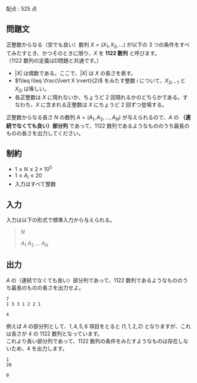配点 : $525$ 点

## 問題文

正整数からなる（空でも良い）数列 $X=(X_1,X_2,\ldots)$ が以下の $3$ つの条件をすべてみたすとき、かつそのときに限り、$X$ を **1122 数列** と呼びます。<br>
（1122 数列の定義はD問題と共通です。）

- $\lvert X \rvert$ は偶数である。ここで、$\lvert X \rvert$ は $X$ の長さを表す。
- $1\leq i\leq \frac{\lvert X \rvert}{2}$ をみたす整数 $i$ について、$X_{2i-1}$ と $X_{2i}$ は等しい。
- 各正整数は $X$ に現れないか、ちょうど $2$ 回現れるかのどちらかである。すなわち、$X$ に含まれる正整数は $X$ にちょうど $2$ 回ずつ登場する。

正整数からなる長さ $N$ の数列 $A=(A_1,A_2,\ldots,A_N)$ が与えられるので、$A$ の **（連続でなくても良い）部分列** であって、1122 数列であるようなもののうち最長のものの長さを出力してください。

## 制約

- $1\leq N \leq 2\times 10^5$
- $1\leq A_i \leq 20$
- 入力はすべて整数

## 入力

入力は以下の形式で標準入力から与えられる。

> $N$
> 
> $A_1$ $A_2$ $\ldots$ $A_N$

## 出力

$A$ の（連続でなくても良い）部分列であって、1122 数列であるようなもののうち最長のものの長さを出力せよ。

```input1
7
1 3 3 1 2 2 1
```

```output1
4
```

例えば $A$ の部分列として、$1,4,5,6$ 項目をとると $(1,1,2,2)$ となりますが、これは長さが $4$ の 1122 数列となっています。<br>
これより長い部分列であって、1122 数列の条件をみたすようなものは存在しないため、$4$ を出力します。

```input2
1
20
```

```output2
0
```